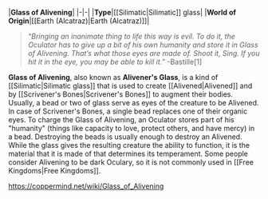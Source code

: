 |**Glass of Alivening**|
|-|-|
|**Type**|[[Silimatic\|Silimatic]] glass|
|**World of Origin**|[[Earth (Alcatraz)\|Earth (Alcatraz)]]|

>“*Bringing an inanimate thing to life this way is evil. To do it, the Oculator has to give up a bit of his own humanity and store it in Glass of Alivening. That’s what those eyes are made of. Shoot it, Sing. If you hit it in the eye, you may be able to kill it.*”
\-Bastille[1]


**Glass of Alivening**, also known as **Alivener's Glass**, is a kind of [[Silimatic\|Silimatic glass]] that is used to create [[Alivened\|Alivened]] and by [[Scrivener's Bones\|Scrivener's Bones]] to augment their bodies. Usually, a bead or two of glass serve as eyes of the creature to be Alivened. In case of Scrivener's Bones, a single bead replaces one of their organic eyes. To charge the Glass of Alivening, an Oculator stores part of his "humanity" (things like capacity to love, protect others, and have mercy) in a bead. Destroying the beads is usually enough to destroy an Alivened. While the glass gives the resulting creature the ability to function, it is the material that it is made of that determines its temperament.
Some people consider Alivening to be dark Oculary, so it is not commonly used in [[Free Kingdoms\|Free Kingdoms]].



https://coppermind.net/wiki/Glass_of_Alivening